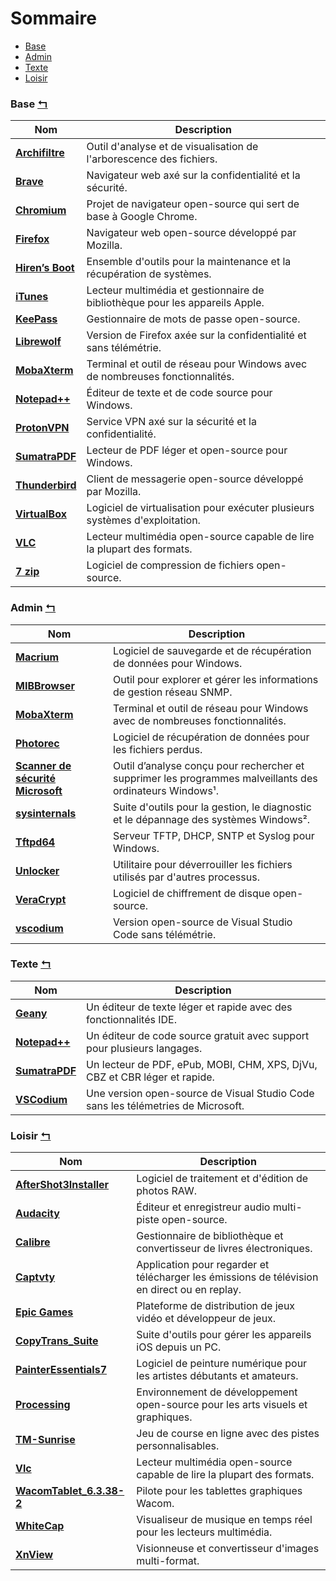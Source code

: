 # Sommaire
- [Base](#base-)
- [Admin](#admin-)
- [Texte](#texte-)
- [Loisir](#loisir-)

### Base [↰](#sommaire)
| Nom                                                                        | Description                                                                 |
|----------------------------------------------------------------------------|-----------------------------------------------------------------------------|
| [**Archifiltre**](https://archifiltre.fabrique.social.gouv.fr/)            | Outil d'analyse et de visualisation de l'arborescence des fichiers.         |
| [**Brave**](https://brave.com/fr/download/)                                | Navigateur web axé sur la confidentialité et la sécurité.                   |
| [**Chromium**](https://chromium.woolyss.com/)                              | Projet de navigateur open-source qui sert de base à Google Chrome.          |
| [**Firefox**](https://www.mozilla.org/fr/firefox/all/)                     | Navigateur web open-source développé par Mozilla.                           |
| [**Hiren’s Boot**](https://www.hirensbootcd.org/download/)                 | Ensemble d'outils pour la maintenance et la récupération de systèmes.       |
| [**iTunes**](https://www.apple.com/itunes/download/win64)                  | Lecteur multimédia et gestionnaire de bibliothèque pour les appareils Apple.|
| [**KeePass**](https://keepass.info/download.html)                          | Gestionnaire de mots de passe open-source.                                  |
| [**Librewolf**](https://librewolf.net/installation/)                       | Version de Firefox axée sur la confidentialité et sans télémétrie.          |
| [**MobaXterm**](https://mobaxterm.mobatek.net/download.html)               | Terminal et outil de réseau pour Windows avec de nombreuses fonctionnalités.|
| [**Notepad++**](https://notepad-plus-plus.org/downloads/)                  | Éditeur de texte et de code source pour Windows.                            |
| [**ProtonVPN**](https://protonvpn.com/download)                            | Service VPN axé sur la sécurité et la confidentialité.                      |
| [**SumatraPDF**](https://www.sumatrapdfreader.org/download-free-pdf-viewer)| Lecteur de PDF léger et open-source pour Windows.                           |
| [**Thunderbird**](https://www.thunderbird.net/fr/download/)                | Client de messagerie open-source développé par Mozilla.                     |
| [**VirtualBox**](https://www.virtualbox.org/wiki/Downloads)                | Logiciel de virtualisation pour exécuter plusieurs systèmes d'exploitation. |
| [**VLC**](https://www.videolan.org/vlc/index.fr.html)                      | Lecteur multimédia open-source capable de lire la plupart des formats.      |
| [**7 zip**](https://www.7-zip.org/download.html)                           | Logiciel de compression de fichiers open-source.                            |

### Admin [↰](#sommaire)
| Nom                                                                                                                                                    | Description                                                                                              |
|--------------------------------------------------------------------------------------------------------------------------------------------------------|----------------------------------------------------------------------------------------------------------|
| [**Macrium**](https://www.macrium.com/reflectfree)                                                                                                     | Logiciel de sauvegarde et de récupération de données pour Windows.                                       |
| [**MIBBrowser**](https://www.ireasoning.com/download.shtml)                                                                                            | Outil pour explorer et gérer les informations de gestion réseau SNMP.                                    |
| [**MobaXterm**](https://mobaxterm.mobatek.net/download.html)                                                                                           | Terminal et outil de réseau pour Windows avec de nombreuses fonctionnalités.                             |
| [**Photorec**](https://www.cgsecurity.org/wiki/TestDisk_Download)                                                                                      | Logiciel de récupération de données pour les fichiers perdus.                                            |
| [**Scanner de sécurité Microsoft**](https://learn.microsoft.com/fr-fr/microsoft-365/security/intelligence/safety-scanner-download?view=o365-worldwide) | Outil d’analyse conçu pour rechercher et supprimer les programmes malveillants des ordinateurs Windows¹. |
| [**sysinternals**](\\live.sysinternals.com\tools)                                                                                                      | Suite d'outils pour la gestion, le diagnostic et le dépannage des systèmes Windows².                     |
| [**Tftpd64**](https://bitbucket.org/phjounin/tftpd64/downloads/)                                                                                       | Serveur TFTP, DHCP, SNTP et Syslog pour Windows.                                                         |
| [**Unlocker**](http://www.emptyloop.com/unlocker/)                                                                                                     | Utilitaire pour déverrouiller les fichiers utilisés par d'autres processus.                              |
| [**VeraCrypt**](https://www.veracrypt.fr/en/Downloads.html)                                                                                            | Logiciel de chiffrement de disque open-source.                                                           |
| [**vscodium**](https://github.com/VSCodium/vscodium/releases)                                                                                          | Version open-source de Visual Studio Code sans télémétrie.                                               |
### Texte [↰](#sommaire)
| Nom                                                                         | Description                                                                      |
|-----------------------------------------------------------------------------|----------------------------------------------------------------------------------|
| [**Geany**](https://www.geany.org/download/releases/)                       | Un éditeur de texte léger et rapide avec des fonctionnalités IDE.                |
| [**Notepad++**](https://notepad-plus-plus.org/downloads/)                   | Un éditeur de code source gratuit avec support pour plusieurs langages.          |
| [**SumatraPDF**](https://www.sumatrapdfreader.org/download-free-pdf-viewer) | Un lecteur de PDF, ePub, MOBI, CHM, XPS, DjVu, CBZ et CBR léger et rapide.       |
| [**VSCodium**](https://github.com/VSCodium/vscodium/releases)               | Une version open-source de Visual Studio Code sans les télémetries de Microsoft. |

### Loisir [↰](#sommaire)
| Nom                                                                                     | Description                                                                                  |
|-----------------------------------------------------------------------------------------|----------------------------------------------------------------------------------------------|
| [**AfterShot3Installer**](https://www.aftershotpro.com/en/)                             | Logiciel de traitement et d'édition de photos RAW.                                           |
| [**Audacity**](https://www.audacityteam.org/download/windows/)                          | Éditeur et enregistreur audio multi-piste open-source.                                       |
| [**Calibre**](https://calibre-ebook.com/fr/download_windows)                            | Gestionnaire de bibliothèque et convertisseur de livres électroniques.                       |
| [**Captvty**](https://captvty.fr/)                                                      | Application pour regarder et télécharger les émissions de télévision en direct ou en replay. |
| [**Epic Games**](https://store.epicgames.com/fr/download)                               | Plateforme de distribution de jeux vidéo et développeur de jeux.                             |
| [**CopyTrans_Suite**](https://fr.copytrans.net/download/)                               | Suite d'outils pour gérer les appareils iOS depuis un PC.                                    |
| [**PainterEssentials7**](https://www.painterartist.com/en/product/painter-essentials/)  | Logiciel de peinture numérique pour les artistes débutants et amateurs.                      |
| [**Processing**](https://processing.org/download/)                                      | Environnement de développement open-source pour les arts visuels et graphiques.              |
| [**TM-Sunrise**](https://archive.org/details/TMSunrise)                                 | Jeu de course en ligne avec des pistes personnalisables.                                     |
| [**Vlc**](https://www.videolan.org/vlc/download-windows.html)                           | Lecteur multimédia open-source capable de lire la plupart des formats.                       |
| [**WacomTablet_6.3.38-2**](https://www.wacom.com/fr-fr/support/product-support/drivers) | Pilote pour les tablettes graphiques Wacom.                                                  |
| [**WhiteCap**](https://www.soundspectrum.com/whitecap/)                                 | Visualiseur de musique en temps réel pour les lecteurs multimédia.                           |
| [**XnView**](https://www.xnview.com/fr/xnview/)                                         | Visionneuse et convertisseur d'images multi-format.                                          |
